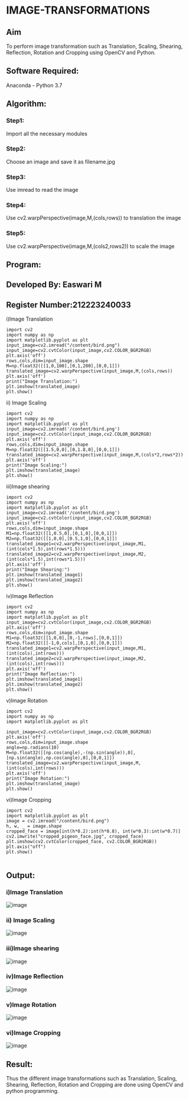 # IMAGE-TRANSFORMATIONS
## Aim
To perform image transformation such as Translation, Scaling, Shearing, Reflection, Rotation and Cropping using OpenCV and Python.

## Software Required:
Anaconda - Python 3.7

## Algorithm:
### Step1:
Import all the necessary modules
<br>

### Step2:
Choose an image and save it as filename.jpg
<br>

### Step3:
Use imread to read the image
<br>

### Step4:
Use cv2.warpPerspective(image,M,(cols,rows)) to translation the image
<br>

### Step5:
Use cv2.warpPerspective(image,M,(cols2,rows2)) to scale the image
<br>

## Program:

## Developed By: Easwari M
## Register Number:212223240033

i)Image Translation
```
import cv2
import numpy as np
import matplotlib.pyplot as plt
input_image=cv2.imread("/content/bird.png")
input_image=cv2.cvtColor(input_image,cv2.COLOR_BGR2RGB)
plt.axis('off')
rows,cols,dim=input_image.shape
M=np.float32([[1,0,100],[0,1,200],[0,0,1]])
translated_image=cv2.warpPerspective(input_image,M,(cols,rows))
plt.axis('off')
print("Image Translation:")
plt.imshow(translated_image)
plt.show()
```

ii) Image Scaling

```
import cv2
import numpy as np
import matplotlib.pyplot as plt
input_image=cv2.imread('/content/bird.png')
input_image=cv2.cvtColor(input_image,cv2.COLOR_BGR2RGB)
plt.axis('off')
rows,cols,dim=input_image.shape
M=np.float32([[1.5,0,0],[0,1.8,0],[0,0,1]])
translated_image=cv2.warpPerspective(input_image,M,(cols*2,rows*2))
plt.axis('off')
print("Image Scaling:")
plt.imshow(translated_image)
plt.show()
```
iii)Image shearing
```
import cv2
import numpy as np
import matplotlib.pyplot as plt
input_image=cv2.imread('/content/bird.png')
input_image=cv2.cvtColor(input_image,cv2.COLOR_BGR2RGB)
plt.axis('off')
rows,cols,dim=input_image.shape
M1=np.float32([[1,0.5,0],[0,1,0],[0,0,1]])
M2=np.float32([[1,0,0],[0.5,1,0],[0,0,1]])
translated_image1=cv2.warpPerspective(input_image,M1,(int(cols*1.5),int(rows*1.5)))
translated_image2=cv2.warpPerspective(input_image,M2,(int(cols*1.5),int(rows*1.5)))
plt.axis('off')
print("Image Shearing:")
plt.imshow(translated_image1)
plt.imshow(translated_image2)
plt.show()
````
iv)Image Reflection
```
import cv2
import numpy as np
import matplotlib.pyplot as plt
input_image=cv2.cvtColor(input_image,cv2.COLOR_BGR2RGB)
plt.axis('off')
rows,cols,dim=input_image.shape
M1=np.float32([[1,0,0],[0,-1,rows],[0,0,1]])
M2=np.float32([[-1,0,cols],[0,1,0],[0,0,1]])
translated_image1=cv2.warpPerspective(input_image,M1,(int(cols),int(rows)))
translated_image2=cv2.warpPerspective(input_image,M2,(int(cols),int(rows)))
plt.axis('off')
print("Image Reflection:")
plt.imshow(translated_image1)
plt.imshow(translated_image2)
plt.show()

```
v)Image Rotation
```
import cv2
import numpy as np
import matplotlib.pyplot as plt

input_image=cv2.cvtColor(input_image,cv2.COLOR_BGR2RGB)
plt.axis('off')
rows,cols,dim=input_image.shape
angle=np.radians(10)
M=np.float32([[np.cos(angle),-(np.sin(angle)),0],[np.sin(angle),np.cos(angle),0],[0,0,1]])
translated_image=cv2.warpPerspective(input_image,M,(int(cols),int(rows)))
plt.axis('off')
print("Image Rotation:")
plt.imshow(translated_image)
plt.show()
```
vi)Image Cropping
```
import cv2
import matplotlib.pyplot as plt
image = cv2.imread("/content/bird.png")
h, w, _ = image.shape
cropped_face = image[int(h*0.2):int(h*0.8), int(w*0.3):int(w*0.7)]
cv2.imwrite("cropped_pigeon_face.jpg", cropped_face)
plt.imshow(cv2.cvtColor(cropped_face, cv2.COLOR_BGR2RGB))
plt.axis("off")
plt.show()


```
## Output:
### i)Image Translation
![image](https://github.com/user-attachments/assets/8d8008cb-fb2d-413e-a832-5264742f4f39)

### ii) Image Scaling
![image](https://github.com/user-attachments/assets/7ab21581-7ad8-4429-a603-e6d30d2f953a)

### iii)Image shearing
![image](https://github.com/user-attachments/assets/9acbba3b-501a-4aad-8a5b-58e005ef601e)

### iv)Image Reflection
![image](https://github.com/user-attachments/assets/cdedcd7b-6501-4462-b8e8-658b402cb7c8)

### v)Image Rotation
![image](https://github.com/user-attachments/assets/6df0a6ce-c1ff-4660-8fca-d6b3b94d3514)


### vi)Image Cropping
![image](https://github.com/user-attachments/assets/433538f6-b297-48de-b835-a584ec8c785b)

## Result: 

Thus the different image transformations such as Translation, Scaling, Shearing, Reflection, Rotation and Cropping are done using OpenCV and python programming.
